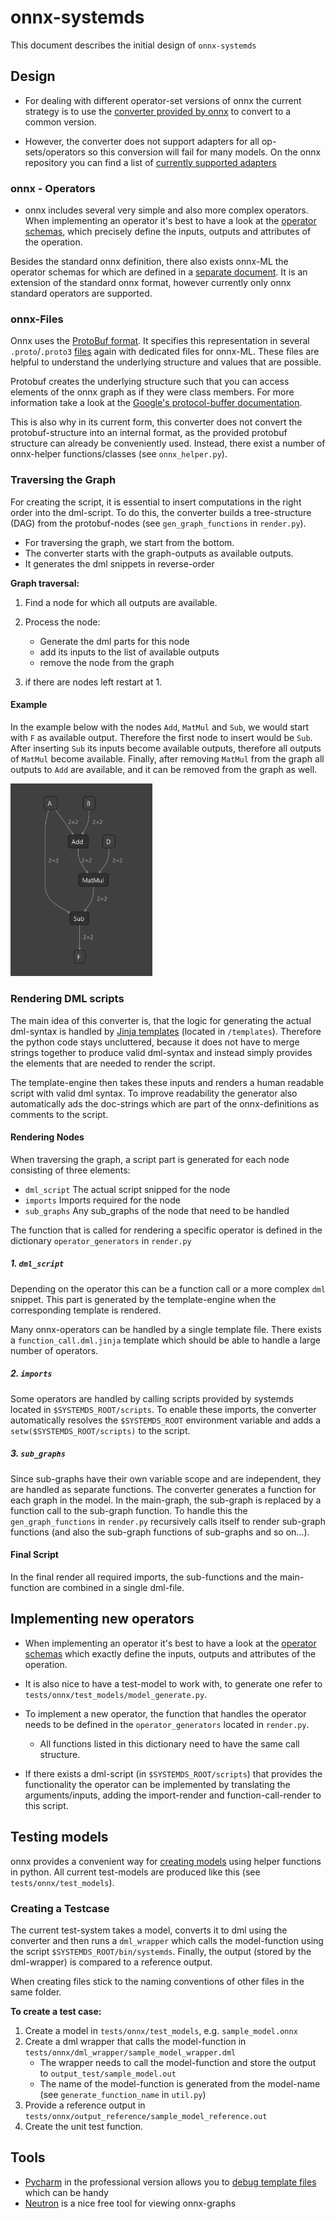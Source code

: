 <!--
{% comment %}
Licensed to the Apache Software Foundation (ASF) under one or more
contributor license agreements.  See the NOTICE file distributed with
this work for additional information regarding copyright ownership.
The ASF licenses this file to you under the Apache License, Version 2.0
(the "License"); you may not use this file except in compliance with
the License.  You may obtain a copy of the License at

http://www.apache.org/licenses/LICENSE-2.0

Unless required by applicable law or agreed to in writing, software
distributed under the License is distributed on an "AS IS" BASIS,
WITHOUT WARRANTIES OR CONDITIONS OF ANY KIND, either express or implied.
See the License for the specific language governing permissions and
limitations under the License.
{% end comment %}
-->

# onnx-systemds

This document describes the initial design of `onnx-systemds`

## Design

* For dealing with different operator-set versions of onnx the current strategy is to use the [converter provided by onnx](https://github.com/onnx/onnx/blob/master/docs/PythonAPIOverview.md#converting-version-of-an-onnx-model-within-default-domain-aionnx) to convert to a common version.

* However, the converter does not support adapters for all op-sets/operators so this conversion will fail for many models. On the onnx repository you can find a list of [currently supported adapters](https://github.com/onnx/onnx/blob/master/onnx/version_converter.py#L21)

### onnx - Operators

* onnx includes several very simple and also more complex operators. When implementing an operator it's best to have a look at the [operator schemas](https://github.com/onnx/onnx/blob/master/docs/Operators.md), which precisely define the inputs, outputs and attributes of the operation. 

Besides the standard onnx definition, there also exists onnx-ML the operator schemas for which are defined in a [separate document](https://github.com/onnx/onnx/blob/master/docs/Operators-ml.md). It is an extension of the standard onnx format, however currently only onnx standard operators are supported. 

### onnx-Files

Onnx uses the [ProtoBuf format](https://developers.google.com/protocol-buffers/). It specifies this representation in several `.proto`/`.proto3`  [files](https://github.com/onnx/onnx/tree/master/onnx) again with dedicated files for onnx-ML. These files are helpful to understand the underlying structure and values that are possible. 

Protobuf creates the underlying structure such that you can access elements of the onnx graph as if they were class members. For more information take a look at the [Google's protocol-buffer documentation](https://developers.google.com/protocol-buffers/docs/pythontutorial#the-protocol-buffer-api).

This is also why in its current form, this converter does not convert the protobuf-structure into an internal format, as the provided protobuf structure can already be conveniently used. Instead, there exist a number of onnx-helper functions/classes (see `onnx_helper.py`).

### Traversing the Graph

For creating the script, it is essential to insert computations in the right order into the dml-script. To do this, the converter builds a tree-structure (DAG) from the protobuf-nodes (see `gen_graph_functions` in `render.py`). 

* For traversing the graph, we start from the bottom. 
* The converter starts with the graph-outputs as available outputs. 
* It generates the dml snippets in reverse-order

**Graph traversal:**

1. Find a node for which all outputs are available.

2. Process the node:

   * Generate the dml parts for this node 
   * add its inputs to the list of available outputs
   * remove the node from the graph

3. if there are nodes left restart at 1.

#### Example

In the example below with the nodes `Add`, `MatMul` and `Sub`, we would start with `F` as available output. Therefore the first node to insert would be `Sub`. After inserting `Sub` its inputs become available outputs, therefore all outputs of `MatMul` become available. Finally, after removing `MatMul` from the graph all outputs to `Add` are available, and it can be removed from the graph as well. 

<img src="assets/sample_graph.png" alt="sample_graph" style="zoom:33%;" />

### Rendering DML scripts

The main idea of this converter is, that the logic for generating the actual dml-syntax is handled by [Jinja templates](https://jinja.palletsprojects.com/en/2.11.x/) (located in `/templates`). Therefore the python code stays uncluttered, because it does not have to merge strings together to produce valid dml-syntax and instead simply provides the elements that are needed to render the script. 

The template-engine then takes these inputs and renders a human readable script with valid dml syntax. To improve readability the generator also automatically ads the doc-strings which are part of the onnx-definitions as comments to the script. 

#### Rendering Nodes 

When traversing the graph, a script part is generated for each node consisting of three elements:

* `dml_script` The actual script snipped for the node
* `imports` Imports required for the node
* `sub_graphs` Any sub_graphs of the node that need to be handled

The function that is called for rendering a specific operator is defined in the dictionary `operator_generators` in `render.py`

##### 1. `dml_script`

Depending on the operator this can be a function call or a more complex `dml` snippet. This part is generated by the template-engine when the corresponding template is rendered. 

Many onnx-operators can be handled by a single template file. There exists a `function_call.dml.jinja` template which should be able to handle a large number of operators. 

##### 2. `imports` 

Some operators are handled by calling scripts provided by systemds located in `$SYSTEMDS_ROOT/scripts`. To enable these imports, the converter automatically resolves the `$SYSTEMDS_ROOT` environment variable and adds a `setw($SYSTEMDS_ROOT/scripts)` to the script.

##### 3. `sub_graphs`

Since sub-graphs have their own variable scope and are independent, they are handled as separate functions. The converter generates a function for each graph in the model. In the main-graph, the sub-graph is replaced by a function call to the sub-graph function. To handle this the `gen_graph_functions` in `render.py` recursively calls itself to render sub-graph functions (and also the sub-graph functions of sub-graphs and so on...). 

#### Final Script

In the final render all required imports, the sub-functions and the main-function are combined in a single dml-file. 

## Implementing new operators

* When implementing an operator it's best to have a look at the [operator schemas](https://github.com/onnx/onnx/blob/master/docs/Operators.md) which exactly define the inputs, outputs and attributes of the operation. 

* It is also nice to have a test-model to work with, to generate one refer to `tests/onnx/test_models/model_generate.py`.
* To implement a new operator, the function that handles the operator needs to be defined in the `operator_generators` located in `render.py`. 
  * All functions listed in this dictionary need to have the same call structure. 

* If there exists a dml-script (in `$SYSTEMDS_ROOT/scripts`) that provides the functionality the operator can be implemented by translating the arguments/inputs, adding the import-render and function-call-render to this script. 

## Testing models

onnx provides a convenient way for [creating models](https://github.com/onnx/onnx/blob/master/docs/PythonAPIOverview.md#checking-an-onnx-model) using helper functions in python. All current test-models are produced like this (see `tests/onnx/test_models`).

### Creating a Testcase

The current test-system takes a model, converts it to dml using the converter and then runs a `dml_wrapper` which calls the model-function using the script `$SYSTEMDS_ROOT/bin/systemds`. Finally, the output (stored by the dml-wrapper) is compared to a reference output. 

When creating files stick to the naming conventions of other files in the same folder.

**To create a test case:**

1. Create a model in `tests/onnx/test_models`, e.g. `sample_model.onnx`
2. Create a dml wrapper that calls the model-function in `tests/onnx/dml_wrapper/sample_model_wrapper.dml`
   * The wrapper needs to call the model-function and store the output to `output_test/sample_model.out`
   * The name of the model-function is generated from the model-name (see `generate_function_name` in `util.py`)
3. Provide a reference output in `tests/onnx/output_reference/sample_model_reference.out`
4. Create the unit test function.

## Tools

* [Pycharm](https://www.jetbrains.com/pycharm/) in the professional version allows you to  [debug template files](https://www.jetbrains.com/help/pycharm/templates.html#debug) which can be handy
* [Neutron](https://github.com/lutzroeder/netron) is a nice free tool for viewing onnx-graphs 